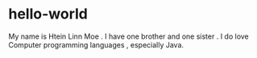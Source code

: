 # hello-world
My name is  Htein Linn Moe . I have  one brother and one sister . 
I do  love Computer programming languages , especially Java. 

